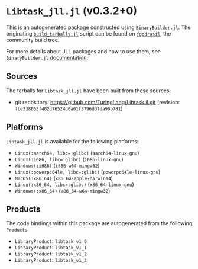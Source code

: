 # `Libtask_jll.jl` (v0.3.2+0)

This is an autogenerated package constructed using [`BinaryBuilder.jl`](https://github.com/JuliaPackaging/BinaryBuilder.jl). The originating [`build_tarballs.jl`](https://github.com/JuliaPackaging/Yggdrasil/blob/02c15a6584036c01a9312c2abfa48e39756d8b95/L/Libtask/build_tarballs.jl) script can be found on [`Yggdrasil`](https://github.com/JuliaPackaging/Yggdrasil/), the community build tree.

For more details about JLL packages and how to use them, see `BinaryBuilder.jl` [documentation](https://juliapackaging.github.io/BinaryBuilder.jl/dev/jll/).

## Sources

The tarballs for `Libtask_jll.jl` have been built from these sources:

* git repository: https://github.com/TuringLang/Libtask.jl.git (revision: `fbe338053f402d76524d0a01f3796dd7da90b781`)

## Platforms

`Libtask_jll.jl` is available for the following platforms:

* `Linux(:aarch64, libc=:glibc)` (`aarch64-linux-gnu`)
* `Linux(:i686, libc=:glibc)` (`i686-linux-gnu`)
* `Windows(:i686)` (`i686-w64-mingw32`)
* `Linux(:powerpc64le, libc=:glibc)` (`powerpc64le-linux-gnu`)
* `MacOS(:x86_64)` (`x86_64-apple-darwin14`)
* `Linux(:x86_64, libc=:glibc)` (`x86_64-linux-gnu`)
* `Windows(:x86_64)` (`x86_64-w64-mingw32`)

## Products

The code bindings within this package are autogenerated from the following `Products`:

* `LibraryProduct`: `libtask_v1_0`
* `LibraryProduct`: `libtask_v1_1`
* `LibraryProduct`: `libtask_v1_2`
* `LibraryProduct`: `libtask_v1_3`
